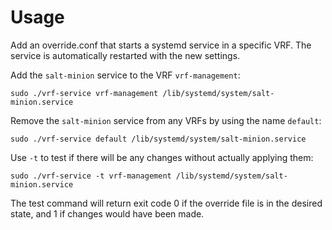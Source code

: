 # Usage
Add an override.conf that starts a systemd service in a specific VRF. The
service is automatically restarted with the new settings.

Add the `salt-minion` service to the VRF `vrf-management`:

    sudo ./vrf-service vrf-management /lib/systemd/system/salt-minion.service

Remove the `salt-minion` service from any VRFs by using the name `default`:

    sudo ./vrf-service default /lib/systemd/system/salt-minion.service

Use `-t` to test if there will be any changes without actually applying them:

    sudo ./vrf-service -t vrf-management /lib/systemd/system/salt-minion.service

The test command will return exit code 0 if the override file is in the desired
state, and 1 if changes would have been made.
